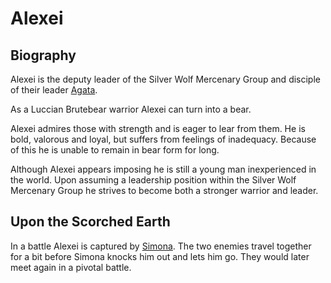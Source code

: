 # Alexei

## Biography

Alexei is the deputy leader of the Silver Wolf Mercenary Group and disciple of their leader [Agata](./agata.md).

As a Luccian Brutebear warrior Alexei can turn into a bear. 

Alexei admires those with strength and is eager to lear from them.  He is bold, valorous and loyal, but suffers from feelings of inadequacy.  Because of this he is unable to remain in bear form for long.

Although Alexei appears imposing he is still a young man inexperienced in the world.  Upon assuming a leadership position within the Silver Wolf Mercenary Group he strives to become both a stronger warrior and leader.

## Upon the Scorched Earth

In a battle Alexei is captured by [Simona](./simona.md).  The two enemies travel together for a bit before Simona knocks him out and lets him go.  They would later meet again in a pivotal battle.